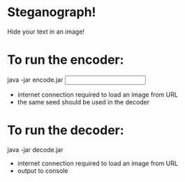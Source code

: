 # Steganograph!
Hide your text in an image!
# To run the encoder:
java -jar encode.jar <random seed> <input image path or url> <string to encode> <output path>  
* internet connection required to load an image from URL  
* the same seed should be used in the decoder
# To run the decoder:
java -jar decode.jar <seed> <original file path or url> <path or url to the image with hidden string>  
* internet connection required to load an image from URL  
* output to console  
